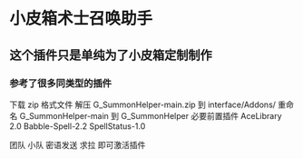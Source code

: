 # 小皮箱术士召唤助手
## 这个插件只是单纯为了小皮箱定制制作 
### 参考了很多同类型的插件

下载 zip 格式文件
解压 G_SummonHelper-main.zip 到 interface/Addons/
重命名 G_SummonHelper-main 到 G_SummonHelper
必要前置插件
AceLibrary 2.0
Babble-Spell-2.2
SpellStatus-1.0

团队 小队 密语发送 求拉 即可激活插件
